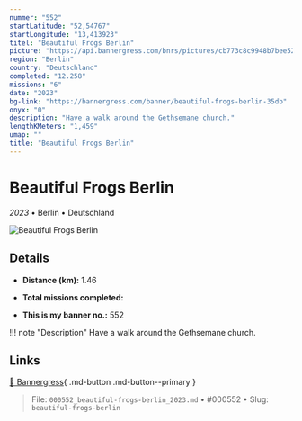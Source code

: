 ```yaml
---
nummer: "552"
startLatitude: "52,54767"
startLongitude: "13,413923"
titel: "Beautiful Frogs Berlin"
picture: "https://api.bannergress.com/bnrs/pictures/cb773c8c9948b7bee5217d1db01cf7b7"
region: "Berlin"
country: "Deutschland"
completed: "12.258"
missions: "6"
date: "2023"
bg-link: "https://bannergress.com/banner/beautiful-frogs-berlin-35db"
onyx: "0"
description: "Have a walk around the Gethsemane church."
lengthKMeters: "1,459"
umap: ""
title: "Beautiful Frogs Berlin"
---
```

# Beautiful Frogs Berlin

*2023* • Berlin • Deutschland

![Beautiful Frogs Berlin](https://api.bannergress.com/bnrs/pictures/cb773c8c9948b7bee5217d1db01cf7b7)

## Details
- **Distance (km):** 1.46

- **Total missions completed:** 
- **This is my banner no.:** 552


!!! note "Description"
    Have a walk around the Gethsemane church.



## Links
[🔗 Bannergress](https://bannergress.com/banner/beautiful-frogs-berlin-35db){ .md-button .md-button--primary }



> File: `000552_beautiful-frogs-berlin_2023.md` • #000552 • Slug: `beautiful-frogs-berlin`
